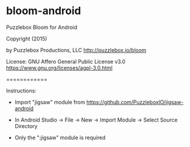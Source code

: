 bloom-android
============


Puzzlebox Bloom for Android


Copyright (2015)

by Puzzlebox Productions, LLC
http://puzzlebox.io/bloom


License: GNU Affero General Public License v3.0
https://www.gnu.org/licenses/agpl-3.0.html

============

Instructions:

- Import "jigsaw" module from https://github.com/PuzzleboxIO/jigsaw-android

- In Android Studio -> File -> New -> Import Module -> Select Source Directory

- Only the ":jigsaw" module is required
